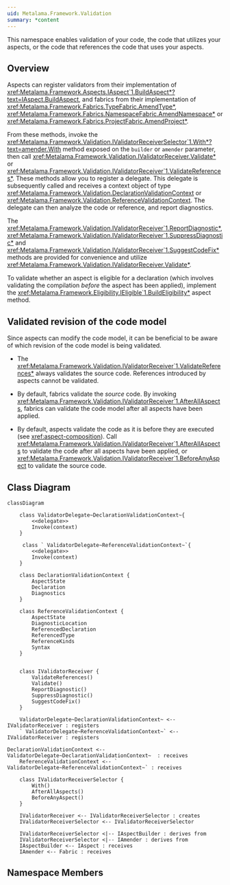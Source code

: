 ```yaml
---
uid: Metalama.Framework.Validation
summary: *content
---
```

This namespace enables validation of your code, the code that utilizes your aspects, or the code that references the code that uses your aspects.

## Overview

Aspects can register validators from their implementation of <xref:Metalama.Framework.Aspects.IAspect`1.BuildAspect*?text=IAspect.BuildAspect>, and fabrics from their implementation of <xref:Metalama.Framework.Fabrics.TypeFabric.AmendType*>, <xref:Metalama.Framework.Fabrics.NamespaceFabric.AmendNamespace*> or <xref:Metalama.Framework.Fabrics.ProjectFabric.AmendProject*>.

From these methods, invoke the <xref:Metalama.Framework.Validation.IValidatorReceiverSelector`1.With*?text=amender.With> method exposed on the `builder` or `amender` parameter, then call <xref:Metalama.Framework.Validation.IValidatorReceiver.Validate*> or <xref:Metalama.Framework.Validation.IValidatorReceiver`1.ValidateReferences*>. These methods allow you to register a delegate. This delegate is subsequently called and receives a context object of type <xref:Metalama.Framework.Validation.DeclarationValidationContext> or <xref:Metalama.Framework.Validation.ReferenceValidationContext>. The delegate can then analyze the code or reference, and report diagnostics.

The <xref:Metalama.Framework.Validation.IValidatorReceiver`1.ReportDiagnostic*>, <xref:Metalama.Framework.Validation.IValidatorReceiver`1.SuppressDiagnostic*> and <xref:Metalama.Framework.Validation.IValidatorReceiver`1.SuggestCodeFix*> methods are provided for convenience and utilize <xref:Metalama.Framework.Validation.IValidatorReceiver.Validate*>.

To validate whether an aspect is eligible for a declaration (which involves validating the compilation _before_ the aspect has been applied), implement the <xref:Metalama.Framework.Eligibility.IEligible`1.BuildEligibility*> aspect method.

## Validated revision of the code model

Since aspects can modify the code model, it can be beneficial to be aware of which revision of the code model is being validated.

* The <xref:Metalama.Framework.Validation.IValidatorReceiver`1.ValidateReferences*> always validates the source code. References introduced by aspects cannot be validated.

* By default, fabrics validate the _source_ code. By invoking <xref:Metalama.Framework.Validation.IValidatorReceiver`1.AfterAllAspects>, fabrics can validate the code model after all aspects have been applied.

* By default, aspects validate the code as it is before they are executed (see <xref:aspect-composition>). Call <xref:Metalama.Framework.Validation.IValidatorReceiver`1.AfterAllAspects> to validate the code after all aspects have been applied, or <xref:Metalama.Framework.Validation.IValidatorReceiver`1.BeforeAnyAspect> to validate the source code.


## Class Diagram

```mermaid
classDiagram

    class ValidatorDelegate~DeclarationValidationContext~{
        <<delegate>>
        Invoke(context)
    }

     class ` ValidatorDelegate~ReferenceValidationContext~`{
        <<delegate>>
        Invoke(context)
    }

    class DeclarationValidationContext {
        AspectState
        Declaration
        Diagnostics
    }

    class ReferenceValidationContext {
        AspectState
        DiagnosticLocation
        ReferencedDeclaration
        ReferencedType
        ReferenceKinds
        Syntax
    }


    class IValidatorReceiver {
        ValidateReferences()
        Validate()
        ReportDiagnostic()
        SuppressDiagnostic()
        SuggestCodeFix()
    }

    ValidatorDelegate~DeclarationValidationContext~ <-- IValidatorReceiver : registers
    ` ValidatorDelegate~ReferenceValidationContext~` <-- IValidatorReceiver : registers

DeclarationValidationContext <-- ValidatorDelegate~DeclarationValidationContext~  : receives
    ReferenceValidationContext <-- ` ValidatorDelegate~ReferenceValidationContext~` : receives

    class IValidatorReceiverSelector {
        With()
        AfterAllAspects()
        BeforeAnyAspect()
    }

    IValidatorReceiver <-- IValidatorReceiverSelector : creates
    IValidatorReceiverSelector <-- IValidatorReceiverSelector

    IValidatorReceiverSelector <|-- IAspectBuilder : derives from
    IValidatorReceiverSelector <|-- IAmender : derives from
    IAspectBuilder <-- IAspect : receives
    IAmender <-- Fabric : receives

```

## Namespace Members
